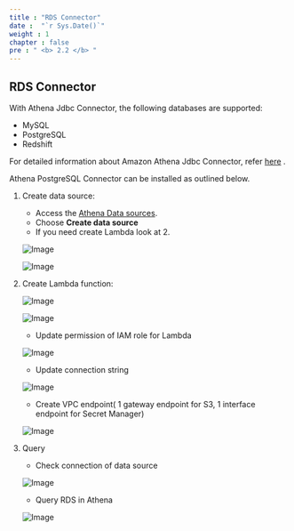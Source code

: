 ```yaml
---
title : "RDS Connector"
date :  "`r Sys.Date()`"
weight : 1
chapter : false
pre : " <b> 2.2 </b> "
---
```


## RDS Connector
With Athena Jdbc Connector, the following databases are supported:

* MySQL
* PostgreSQL
* Redshift

For detailed information about Amazon Athena Jdbc Connector, refer [here](https://docs.aws.amazon.com/athena/latest/ug/connectors-postgresql.html) .

Athena PostgreSQL Connector can be installed as outlined below.

1. Create data source:
   - Access the [Athena Data sources](https://us-east-1.console.aws.amazon.com/athena/home?region=us-east-1#/data-sources).
   - Choose **Create data source**
   - If you need create Lambda look at 2.
   
   ![Image](/repo_pmt_ws-002/images/4/402.png?featherlight=false&width=90pc)

   ![Image](/repo_pmt_ws-002/images/4/404.png?featherlight=false&width=90pc)
   
2. Create Lambda function:
   
   ![Image](/repo_pmt_ws-002/images/4/405.png?featherlight=false&width=90pc)

   ![Image](/repo_pmt_ws-002/images/4/406.png?featherlight=false&width=90pc)

   - Update permission of IAM role for Lambda
   
   ![Image](/repo_pmt_ws-002/images/4/407.png?featherlight=false&width=90pc)

   - Update connection string
   
   ![Image](/repo_pmt_ws-002/images/4/408.png?featherlight=false&width=90pc)

   -  Create VPC endpoint( 1 gateway endpoint for S3, 1 interface endpoint for Secret Manager)

   ![Image](/repo_pmt_ws-002/images/4/502.png?featherlight=false&width=90pc)
   
3. Query
   - Check connection of data source

   ![Image](/repo_pmt_ws-002/images/4/509.png?featherlight=false&width=90pc)
   - Query RDS in Athena
   
   ![Image](/repo_pmt_ws-002/images/4/510.png?featherlight=false&width=90pc)

